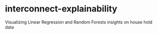 # interconnect-explainability
Visualizing Linear Regression and Random Forests insights on house hold data
